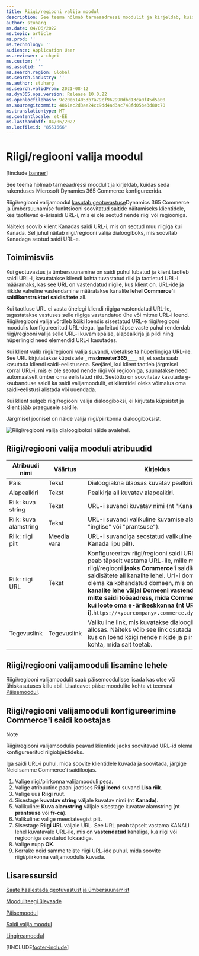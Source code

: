 ```yaml
---
title: Riigi/regiooni valija moodul
description: See teema hõlmab tarneaadressi moodulit ja kirjeldab, kuidas seda rakenduses Microsoft Dynamics 365 Commerce konfigureerida.
author: stuharg
ms.date: 04/06/2022
ms.topic: article
ms.prod: ''
ms.technology: ''
audience: Application User
ms.reviewer: v-chgri
ms.custom: ''
ms.assetid: ''
ms.search.region: Global
ms.search.industry: ''
ms.author: stuharg
ms.search.validFrom: 2021-08-12
ms.dyn365.ops.version: Release 10.0.22
ms.openlocfilehash: 9c20e614053b7a79cf962990dbd13ca0f45d5a00
ms.sourcegitcommit: 4861ec2d3ae24cc9dd4ad3ac748fd05be3d80c70
ms.translationtype: MT
ms.contentlocale: et-EE
ms.lasthandoff: 04/06/2022
ms.locfileid: "8551666"
---
```

# <a name="countryregion-picker-module"></a>Riigi/regiooni valija moodul

[!include [banner](includes/banner.md)]

See teema hõlmab tarneaadressi moodulit ja kirjeldab, kuidas seda rakenduses Microsoft Dynamics 365 Commerce konfigureerida.

Riigi/regiooni valijamoodul [kasutab geotuvastuse](geo-detection-redirection.md)Dynamics 365 Commerce ja ümbersuunamise funktsiooni soovitatud saitide näitamiseks klientidele, kes taotlevad e-ärisaidi URL-i, mis ei ole seotud nende riigi või regiooniga.

Näiteks soovib klient Kanadas saidi URL-i, mis on seotud muu riigiga kui Kanada. Sel juhul näitab riigi/regiooni valija dialoogiboks, mis soovitab Kanadaga seotud saidi URL-e. 

## <a name="how-it-works"></a>Toimimisviis

Kui geotuvastus ja ümbersuunamine on saidi puhul lubatud ja klient taotleb saidi URL-i, kasutatakse kliendi kohta tuvastatud riiki ja taotletud URL-i määramaks, kas see URL on vastendatud riigile, kus klient on. URL-ide ja riikide vaheline vastendamine määratakse kanalite **lehel Commerce'i** **saidikonstruktori saidisätete** all. 

Kui taotluse URL ei vasta ühelegi kliendi riigiga vastendatud URL-le, tagastatakse vastuses selle riigiga vastendatud ühe või mitme URL-i loend. Riigi/regiooni valija võrdleb kõiki loendis sisestatud URL-e riigi/regiooni moodulis konfigureeritud URL-dega. Iga leitud täpse vaste puhul renderdab riigi/regiooni valija selle URL-i kuvamispäise, alapealkirja ja pildi ning hüperlingid need elemendid URL-i kasutades.

Kui klient valib riigi/regiooni valija suvandi, võetakse ta hüperlingiga URL-ile. See URL kirjutatakse küpsistele **\_ msdmeeter365\_\_\_\_** nii, et seda saab kasutada kliendi saidi-eelistusena. Seejärel, kui klient taotleb järgmisel korral URL-i, mis ei ole seotud nende riigi või regiooniga, suunatakse need automaatselt ümber oma eelistatud riiki. Seetõttu on soovitatav kasutada [e](site-selector.md)-kaubanduse saidil ka saidi valijamoodulit, et klientidel oleks võimalus oma saidi-eelistusi alistada või uuendada. 

Kui klient sulgeb riigi/regiooni valija dialoogiboksi, ei kirjutata küpsistet ja klient jääb praegusele saidile. 

Järgmisel joonisel on näide valija riigi/piirkonna dialoogiboksist.

![Riigi/regiooni valija dialoogiboksi näide avalehel.](./media/Geo_country-region-module-insitu.png)

## <a name="countryregion-picker-module-properties"></a>Riigi/regiooni valija mooduli atribuudid

| Atribuudi nimi              | Väärtus       | Kirjeldus                                                  |
| -------------------------- | ----------- | ------------------------------------------------------------ |
| Päis                    | Tekst        | Dialoogiakna ülaosas kuvatav pealkiri.       |
| Alapealkiri                 | Tekst        | Pealkirja all kuvatav alapealkiri.               |
| Riik: kuva string    | Tekst        | URL-i suvandi kuvatav nimi (nt "Kanada").   |
| Riik: kuva alamstring | Tekst        | URL-i suvandi valikuline kuvamise alamstring (nt "inglise" või "prantsuse"). |
| Riik: riigi pilt     | Meedia vara | URL-i suvandiga seostatud valikuline pilt (nt Kanada lipu pilt). |
| Riik: riigi URL       | Tekst        | Konfigureeritav riigi/regiooni saidi URL. See URL peab täpselt vastama URL-ile, mille määras riigi/regiooni **jaoks** **Commerce**'i saidikonstruktori saidisätete all kanalite lehel. Url-i domeen peab olema ka kohandatud domeen, mis on **määratud kanalite lehe väljal Domeeni vastendamine, mitte saidi tööaadress,** **mida Commerce pakub, kui loote oma e-ärikeskkonna (nt URL-i**).`https://<yourcompany>.commerce.dynamics.com/` |
| Tegevuslink                | Tegevuslink | Valikuline link, mis kuvatakse dialoogiboksi allosas. Näiteks võib see link osutada siselehele, kus on loend kõigi nende riikide ja piirkondade kohta, mida sait toetab. |

## <a name="add-a-countryregion-picker-module-to-a-page"></a>Riigi/regiooni valijamooduli lisamine lehele

Riigi/regiooni valijamoodulit saab päisemoodulisse lisada kas otse või ühiskasutuses killu abil. Lisateavet päise moodulite kohta vt teemast [Päisemoodul](author-header-module.md).

## <a name="configure-the-countryregion-picker-module-in-commerce-site-builder"></a>Riigi/regiooni valijamooduli konfigureerimine Commerce'i saidi koostajas

> [!NOTE]
> Riigi/regiooni valijamoodulis peavad klientide jaoks soovitavad URL-id olema konfigureeritud riigiobjektideks.

Iga saidi URL-i puhul, mida soovite klientidele kuvada ja soovitada, järgige Neid samme Commerce'i saidiloojas.

1. Valige riigi/piirkonna valijamooduli pesa.
1. Valige atribuutide paani jaotises **Riigi loend** suvand **Lisa riik**.
1. Valige uus **Riigi** ruut.
1. Sisestage **kuvatav string** väljale kuvatav nimi (nt **Kanada**).
1. Valikuline: **Kuva alamstring** väljale sisestage kuvatav alamstring (nt **prantsuse** või **fr-ca**).
1. Valikuline: valige meediateegist pilt.
1. Sisestage **Riigi URL** väljale URL. See URL peab täpselt vastama KANALI lehel kuvatavale URL-ile, mis on **vastendatud** kanaliga, k.a riigi või regiooniga seostatud lokaadiga. 
1. Valige nupp **OK**.
1. Korrake neid samme teiste riigi URL-ide puhul, mida soovite riigi/piirkonna valijamoodulis kuvada.

## <a name="additional-resources"></a>Lisaressursid

[Saate häälestada geotuvastust ja ümbersuunamist](geo-detection-redirection.md)

[Mooduliteegi ülevaade](starter-kit-overview.md)

[Päisemoodul](author-header-module.md)

[Saidi valija moodul](site-selector.md)

[Lingireamoodul](add-breadcrumb.md)

[!INCLUDE[footer-include](../includes/footer-banner.md)]
